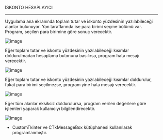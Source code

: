 İSKONTO HESAPLAYICI

<hr>

Uygulama ana ekranında toplam tutar ve iskonto yüzdesinin yazılabileceği alanlar bulunuyor. Yan taraflarında ise para birimi seçme bölümü var. Program, seçilen para birimine göre sonuç verecektir.

![image](https://github.com/gorkemguder/py-programming/assets/117344704/f2da39b9-07b3-497f-aa88-3652022c2440)


Eğer toplam tutar ve iskonto yüzdesinin yazılabileceği kısımlar doldurulmadan hesaplama butonuna basılırsa, program hata mesajı verecektir.

![image](https://github.com/gorkemguder/py-programming/assets/117344704/b7b6a846-ac89-474b-b399-2f28e9448d18)


Eğer toplam tutar ve iskonto yüzdesinin yazılabileceği kısımlar doldurulur, fakat para birimi seçilmezse, program yine hata mesajı verecektir.

![image](https://github.com/gorkemguder/py-programming/assets/117344704/d67894db-b964-4920-8eaa-01dbe453bf66)


Eğer tüm alanlar eksiksiz doldurulursa, program verilen değerlere göre işlemleri yaparak kullanıcıyı bilgilendirecektir.

![image](https://github.com/gorkemguder/py-programming/assets/117344704/3e6451e1-1756-4bd3-89c7-82635d731886)


* CustomTkinter ve CTkMessageBox kütüphanesi kullanılarak programlanmıştır.
